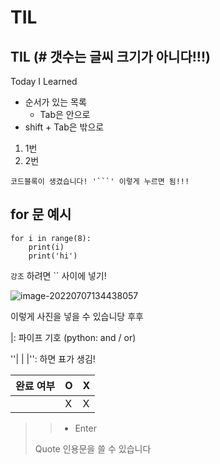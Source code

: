 # TIL

## TIL (# 갯수는 글씨 크기가 아니다!!!)



Today I Learned

* 순서가 있는 목록
  *  Tab은 안으로
* shift + Tab은 밖으로

1. 1번
2. 2번



```
코드블록이 생겼습니다! '```' 이렇게 누르면 됨!!!
```



## for 문 예시

```
for i in range(8):
	print(i)
	print('hi')
```

`강조` 하려면 `` 사이에 넣기!

![image-20220707134438057](C:\Users\pbpmi\AppData\Roaming\Typora\typora-user-images\image-20220707134438057.png)

이렇게 사진을 넣을 수 있습니당 후후



|: 파이프 기호 (python: and / or)

''| | |'': 하면 표가 생김! 

| 완료 여부 | O    | X    |
| --------- | ---- | ---- |
|           | X    | X    |



>> + Enter
>
>Quote 인용문을 쓸 수 있습니다

